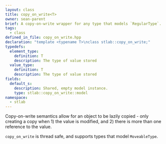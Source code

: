 ```yaml
---
layout: class
title: copy_on_write<T>
owner: sean-parent
brief: A copy-on-write wrapper for any type that models `RegularType`.
tags:
  - class
defined_in_file: copy_on_write.hpp
declaration: "template <typename T>\nclass stlab::copy_on_write;"
typedefs:
  element_type:
    definition: T
    description: The type of value stored
  value_type:
    definition: T
    description: The type of value stored
fields:
  default_s:
    description: Shared, empty model instance.
    type: stlab::copy_on_write::model
namespace:
  - stlab
---
```


Copy-on-write semantics allow for an object to be lazily copied - only creating a copy when 1) the value is modified, and 2) there is more than one reference to the value.

`copy_on_write` is thread safe, and supports types that model `MoveableType`.
